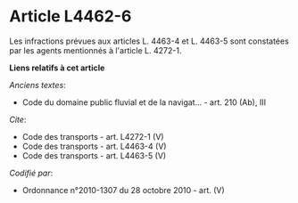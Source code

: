 # Article L4462-6

Les infractions prévues aux articles L. 4463-4 et L. 4463-5 sont constatées par les agents mentionnés à l'article L. 4272-1.

**Liens relatifs à cet article**

_Anciens textes_:

  - Code du domaine public fluvial et de la navigat... - art. 210 (Ab), III

_Cite_:

  - Code des transports - art. L4272-1 (V)
  - Code des transports - art. L4463-4 (V)
  - Code des transports - art. L4463-5 (V)

_Codifié par_:

  - Ordonnance n°2010-1307 du 28 octobre 2010 - art. (V)
